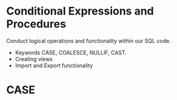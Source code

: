# Conditional Expressions and Procedures

Conduct logical operations and functionality within our SQL code.

* Keywords CASE, COALESCE, NULLIF, CAST.
* Creating views
* Import and Export functionality



# CASE

